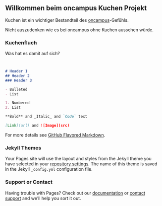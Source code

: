 ## Willkommen beim oncampus Kuchen Projekt

Kuchen ist ein wichtiger Bestandteil des [oncampus](https://www.oncampus.de)-Gefühls.

Nicht auszudenken wie es bei oncampus ohne Kuchen aussehen würde.

### Kuchenfluch

Was hat es damit auf sich?

```markdown


# Header 1
## Header 2
### Header 3

- Bulleted
- List

1. Numbered
2. List

**Bold** and _Italic_ and `Code` text

[Link](url) and ![Image](src)
```

For more details see [GitHub Flavored Markdown](https://guides.github.com/features/mastering-markdown/).

### Jekyll Themes

Your Pages site will use the layout and styles from the Jekyll theme you have selected in your [repository settings](https://github.com/oncampus/kuchen/settings). The name of this theme is saved in the Jekyll `_config.yml` configuration file.

### Support or Contact

Having trouble with Pages? Check out our [documentation](https://help.github.com/categories/github-pages-basics/) or [contact support](https://github.com/contact) and we’ll help you sort it out.
